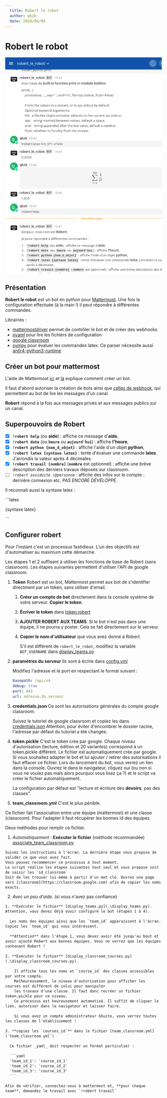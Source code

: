 ```yaml
---
  title: Robert le robot
  author: qkzk
  date: 2020/04/04
---
```


# Robert le robot

![Robert le robot](./img/robert_le_robot.png)

## Présentation

**Robert le robot** est un bot en python pour [Mattermost](https://mattermost.org).
Une fois la configuration effectuée (à la main !) il peut répondre à différentes commandes.

Librairies :

* [mattermostdriver](https://github.com/Vaelor/python-mattermost-driver) permet de contrôler le bot et de créer des webhooks
* [pyaml](https://pypi.org/project/PyYAML/) pour lire les fichiers de configuration
* [google classroom](https://developers.google.com/classroom/quickstart/python)
* [sympy](https://www.sympy.org/en/index.html) pour évaluer les commandes latex. Ce parser nécessite aussi [antlr4-python3-runtime](https://pypi.org/project/antlr4-python3-runtime/)

## Créer un bot pour mattermost

L'aide de Mattermost [ici](https://docs.mattermost.com/developer/bot-accounts.html)  et [là](https://docs.mattermost.com/developer/bot-accounts.html#bot-account-creation) explique comment créer un bot.

Il faut d'abord autoriser la création de bots ainsi que [celles de webhook](https://docs.mattermost.com/developer/webhooks-outgoing.html),
qui permettent au bot de lire les messages d'un canal.

**Robert** répond à la fois aux messages privés et aux messages publics sur un canal.


## Superpouvoirs de Robert


* [x] **`!robert help`** (ou **aide**) : affiche ce message d'**aide**,
* [x] **`!robert date`** (ou **`heure`** ou **`aujourd'hui`**) : affiche **l'heure**,
* [x] **`!robert python {nom_d_objet}`** : affiche l'aide d'un objet **python**,
* [x] **`!robert latex {syntaxe latex}`** : tente d'évaluer une commande **latex**. J'arrondis la valeur après 4 décimales.
* [x] **`!robert travail [nombre]`** (**`nombre`** est optionnel) : affiche une brève description des derniers travaux déposés sur classroom.
* [ ] _`!robert assiduite \@personne`_ : affiche des infos sur le compte : dernière connexion etc. _PAS ENCORE DÉVELOPPÉ_.

Il reconnait aussi la syntaxe latex :

\`\`\`latex

{syntaxe latex}

\`\`\`

## Configurer robert



Pour l'instant c'est un processus fastidieux. L'un des objectifs est d'automatiser au maximum cette démarche.

Les étapes 1 et 2 suffisent à utiliser les fonctions de base de Robert (sans classroom).
Les étapes suivantes permettent d'utiliser l'API de google classroom.


1. **Token** Robert est un bot, Mattermost permet aux bot de s'identifier directment par un token, sans utiliser d'email.

    1. **Créer un compte de bot** directement dans la console système de votre serveur. **Copier le token**.
    2. **Écriver le token** dans [token.robert](./config/token.robert)
    3. **AJOUTER ROBERT AUX TEAMS**. Si le bot n'est pas dans une équipe, il ne pourra y poster. Cela se fait directement sur le serveur.
    4. **Copier le nom d'utilisateur** que vous avez donné à Robert.

       S'il est différent de `robert_le_robot`, modifiez la variable `BOT_USERNAME` dans [display_teams.py](./display_teams.py)

2. **paramètres du serveur** Ils sont à écrire dans [config.yml](./config/config.yml)

    Modifiez l'adresse et le port en respectant le format suivant :

    ~~~yaml
    basepath: /api/v4
    debug: true
    port: 443
    url: adresse.du.serveur
    ~~~

3. **credentials.json** Ce sont les autorisations générales du compte google classroom.

    Suivez le tutoriel de google classroom et copiez les dans [credentials.json](./config/credentials.json)
    Attention, pour éviter d'encombrer le dossier racine, l'adresse par défaut du tutoriel a été changée.

4. **token.pickle** C'est le token crée par google. Chaque niveau d'autorisation (lecture, édition et 20 variantes) correspond à un token.pickle différent. Le fichier est automatiquement crée par google. Si vous souhaitez adapter le bot et lui ajouter / retirer des autorisations il faut effacer ce fichier. Lors du lancement du bot, vous verrez un lien dans la console. Ouvrez le dans le navigateur,
cliquez oui (ou non si vous ne voulez pas mais alors pourquoi vous lisez ça ?) et le script va créer le fichier automatiquement.

    La configuration par défaut est "lecture et écriture des **devoirs**, pas des classes".

5. **team_classroom.yml** C'est le plus pénible.

  Ce fichier fait l'association entre une équipe (mattermost) et une classe (classroom).
  Pour l'adapter il faut récupérer les bonnes id des équipes.

  Deux méthodes pour remplir ce fichier.

  1. _Automatiquement_ : **Exécuter le fichier** (méthode recommandée) [associate_team_classroom.py](.\associate_team_classroom.py)

    Suivez les instructions à l'écran. La dernière étape vous propose de valider ce que vous avez fait.
    Vous pouvez recommencer ce processus à tout moment.
    Le script réalise les étapes suivantes tout seul et vous propose soit de saisir les `id_classroom`
    Soit de les trouver lui-même à partir d'un mot clé. Ouvrez une page vers [classroom](https://classroom.google.com) afin de copier les noms exacts.


  2. _Avec un peu d'aide._ (si vous n'avez pas confiance)

    1. **Exécuter le fichier** [display_teams.py](.\display_teams.py). Attention, vous devez déjà avoir configuré le bot (étapes 1 à 4).

      Les noms des équipes ainsi que les `team_id` apparaissent à l'écran. Copiez les `team_id` qui vous intéressent.

      **Attention** dans l'étape 1, vous devez avoir été jusqu'au bout et avoir ajouté Robert aux bonnes équipes. Vous ne verrez que les équipes contenant Robert !

    2. **Exécuter le fichier** [display_classroom_courses.py](.\display_classroom_courses.py).

        Il affiche tous les noms et `course_id` des classes accessibles par votre compte.
        Malheureusement, le niveau d'autorisation pour afficher les courses est différent de celui pour manipuler
        les travaux d'une classe. Il faut donc recréer un fichier token.pickle pour ce niveau.
        Ce processus est heureusement automatisé. Il suffit de cliquer le lien, autoriser dans le navigateur et laisser faire.

        Si vous avez un compte administrateur GSuite, vous verrez toutes les classes de l'établissement !

    3. **copiez les `courses_id`** dans le fichier [team_classroom.yml](`team_classroom.yml`)

      Ce fichier _yaml_ doit respecter un format particulier :

      ```yaml
      'team_id_1': 'course_id_1'
      'team_id_2': 'course_id_2'
      'team_id_3': 'course_id_3'
      ```

    Afin de vérifier, connectez-vous à mattermost et, **pour chaque team**, demandez le travail avec `!robert travail`
